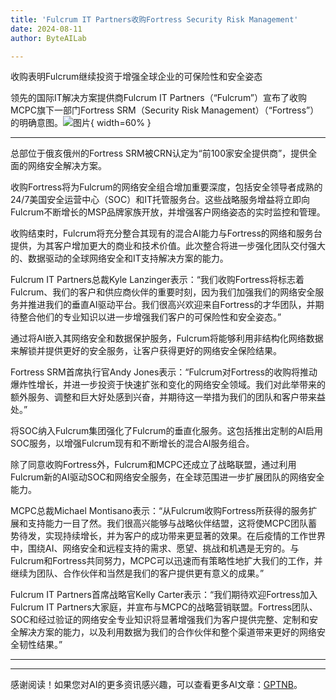 ```yaml
---
title: 'Fulcrum IT Partners收购Fortress Security Risk Management'
date: 2024-08-11
author: ByteAILab

---
```


收购表明Fulcrum继续投资于增强全球企业的可保险性和安全姿态

领先的国际IT解决方案提供商Fulcrum IT Partners（“Fulcrum”）宣布了收购MCPC旗下一部门Fortress SRM（Security Risk Management）（“Fortress”）的明确意图。![图片](https://ai-techpark.com/wp-content/uploads/2024/08/Fulcrum-960x540.jpg){ width=60% }

---
总部位于俄亥俄州的Fortress SRM被CRN认定为“前100家安全提供商”，提供全面的网络安全解决方案。

收购Fortress将为Fulcrum的网络安全组合增加重要深度，包括安全领导者成熟的24/7美国安全运营中心（SOC）和IT托管服务台。这些战略服务增益将立即向Fulcrum不断增长的MSP品牌家族开放，并增强客户网络姿态的实时监控和管理。

收购结束时，Fulcrum将充分整合其现有的混合AI能力与Fortress的网络和服务台提供，为其客户增加更大的商业和技术价值。此次整合将进一步强化团队交付强大的、数据驱动的全球网络安全和IT支持解决方案的能力。

Fulcrum IT Partners总裁Kyle Lanzinger表示：“我们收购Fortress将标志着Fulcrum、我们的客户和供应商伙伴的重要时刻，因为我们加强我们的网络安全服务并推进我们的垂直AI驱动平台。我们很高兴欢迎来自Fortress的才华团队，并期待整合他们的专业知识以进一步增强我们客户的可保险性和安全姿态。”

通过将AI嵌入其网络安全和数据保护服务，Fulcrum将能够利用非结构化网络数据来解锁并提供更好的安全服务，让客户获得更好的网络安全保险结果。

Fortress SRM首席执行官Andy Jones表示：“Fulcrum对Fortress的收购将推动爆炸性增长，并进一步投资于快速扩张和变化的网络安全领域。我们对此举带来的额外服务、调整和巨大好处感到兴奋，并期待这一举措为我们的团队和客户带来益处。”

将SOC纳入Fulcrum集团强化了Fulcrum的垂直化服务。这包括推出定制的AI启用SOC服务，以增强Fulcrum现有和不断增长的混合AI服务组合。

除了同意收购Fortress外，Fulcrum和MCPC还成立了战略联盟，通过利用Fulcrum新的AI驱动SOC和网络安全服务，在全球范围进一步扩展团队的网络安全能力。

MCPC总裁Michael Montisano表示：“从Fulcrum收购Fortress所获得的服务扩展和支持能力一目了然。我们很高兴能够与战略伙伴结盟，这将使MCPC团队蓄势待发，实现持续增长，并为客户的成功带来更显著的效果。在后疫情的工作世界中，围绕AI、网络安全和远程支持的需求、愿望、挑战和机遇是无穷的。与Fulcrum和Fortress共同努力，MCPC可以迅速而有策略性地扩大我们的工作，并继续为团队、合作伙伴和当然是我们的客户提供更有意义的成果。”

Fulcrum IT Partners首席战略官Kelly Carter表示：“我们期待欢迎Fortress加入Fulcrum IT Partners大家庭，并宣布与MCPC的战略营销联盟。Fortress团队、SOC和经过验证的网络安全专业知识将显著增强我们为客户提供完整、定制和安全解决方案的能力，以及利用数据为我们的合作伙伴和整个渠道带来更好的网络安全韧性结果。”

---
---
感谢阅读！如果您对AI的更多资讯感兴趣，可以查看更多AI文章：[GPTNB](https://gptnb.com)。